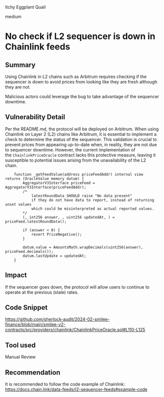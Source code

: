 Itchy Eggplant Quail

medium

# No check if L2 sequencer is down in Chainlink feeds

## Summary
Using Chainlink in L2 chains such as Arbitrum requires checking if the sequencer is down to avoid prices from looking like they are fresh although they are not.

Malicious actors could leverage the bug to take advantage of the sequencer downtime.
## Vulnerability Detail
Per the README.md, the protocol will be deployed on Arbitrum. When using Chainlink on Layer 2 (L2) chains like Arbitrum, it is essential to implement a check to determine the status of the sequencer. This validation is crucial to prevent prices from appearing up-to-date when, in reality, they are not due to sequencer downtime. However, the current implementation of the `ChainlinkPriceOracle` contract lacks this protective measure, leaving it susceptible to potential issues arising from the unavailability of the L2 chain.
```solidity
    function _getFeedValue(address priceFeedAddr) internal view returns (OracleValue memory datum) {
        AggregatorV3Interface priceFeed = AggregatorV3Interface(priceFeedAddr);
        /*
            latestRoundData SHOULD raise "No data present"
            if they do not have data to report, instead of returning unset values
            which could be misinterpreted as actual reported values.
        */
        (, int256 answer, , uint256 updatedAt, ) = priceFeed.latestRoundData();

        if (answer < 0) {
            revert PriceNegative();
        }

        datum.value = AmountsMath.wrapDecimals(uint256(answer), priceFeed.decimals());
        datum.lastUpdate = updatedAt;
    }
```

## Impact
If the sequencer goes down, the protocol will allow users to continue to operate at the previous (stale) rates.
## Code Snippet
https://github.com/sherlock-audit/2024-02-smilee-finance/blob/main/smilee-v2-contracts/src/providers/chainlink/ChainlinkPriceOracle.sol#L110-L125
## Tool used

Manual Review

## Recommendation
It is recommended to follow the code example of Chainlink: https://docs.chain.link/data-feeds/l2-sequencer-feeds#example-code
